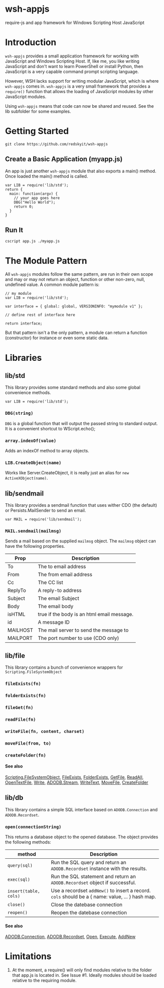 # wsh-appjs
require-js and app framework for Windows Scripting Host JavaScript

# Introduction

`wsh-appjs` provides a small application framework for working with JavaScript and Windows Scripting Host.
If, like me, you like writing JavaScript and don't want to learn PowerShell or install Python, then JavaScript
is a very capable command prompt scripting language.

However, WSH lacks support for writing modular JavaScript, which is where `wsh-appjs` comes in.  `wsh-appjs` is
a very small framework that provides a `require()` function that allows the loading of JavaScript modules by other
JavaScript modules.

Using `wsh-appjs` means that code can now be shared and reused. See the lib subfolder for some examples.

# Getting Started

```
git clone https://github.com/redskyit/wsh-appjs
```

## Create a Basic Application (myapp.js)

An app is just another `wsh-appjs` module that also exports a main() method.  Once loaded the main() method is called.

```
var LIB = require('lib/std');
return {
  main: function(argv) {
    // your app goes here
    DBG("Hello World");
    return 0;
  }
}
```

## Run It

```
cscript app.js ./myapp.js
```

# The Module Pattern

All `wsh-appjs` modules follow the same pattern, are run in their own scope and may or may not return an
object, function or other non-zero, null, undefined value.  A common module pattern is:

```
// my module
var LIB = require('lib/std');

var interface = { global: global, VERSIONINFO: "mymodule v1" };

// define rest of interface here

return interface;
```

But that pattern isn't a the only pattern, a module can return a function (constructor) for instance or even
some static data.

# Libraries

## lib/std

This library provides some standard methods and also some global convenience methods.

```
var LIB = require('lib/std');
```

### `DBG(string)`

`DBG` is a global function that will output the passed string to standard output.  It is a convenient shortcut to WScript.echo();

### `array.indexOf(value)`

Adds an indexOf method to array objects.

### `LIB.CreateObject(name)`

Works like Server.CreateObject, it is really just an alias for `new ActiveXObject(name)`.

## lib/sendmail

This library provides a sendmail function that uses wither CDO (the default) or Persists.MailSender to send an email.
```
var MAIL = require('lib/sendmail');
```

### `MAIL.sendmail(mailmsg)`

Sends a mail based on the supplied `mailmsg` object.  The `mailmsg` object can have the following properties.

| Prop     | Description                                |
|--------- |--------------------------------------------|
| To       | The to email address                       |
| From     | The from email address                     |
| Cc       | The CC list                                |
| ReplyTo  | A reply-to address                         |
| Subject  | The email Subject                          |
| Body     | The email body                             |
| isHTML   | true if the body is an html email message. |
| id       | A message ID                               |
| MAILHOST | The mail server to send the message to     |
| MAILPORT | The port number to use (CDO only)          |

## lib/file

This library contains a bunch of convenience wrappers for `Scripting.FileSystemObject`

### `fileExists(fn)`
### `folderExists(fn)`
### `fileGet(fn)`
### `readFile(fn)`
### `writeFile(fn, content, charset)`
### `moveFile(from, to)`
### `createFolder(fn)`

#### See also

[Scripting.FileSystemObject](https://msdn.microsoft.com/en-us/library/hww8txat(v=vs.84).aspx),
[FileExists](https://msdn.microsoft.com/en-us/library/x23stk5t(v=vs.84).aspx),
[FolderExists](https://msdn.microsoft.com/en-us/library/5xc78d8d(v=vs.84).aspx),
[GetFile](https://msdn.microsoft.com/en-us/library/sheydkke(v=vs.84).aspx),
[ReadAll](https://msdn.microsoft.com/en-us/library/t58aa4dd(v=vs.84).aspx),
[OpenTextFile](https://msdn.microsoft.com/en-us/library/314cz14s(v=vs.84).aspx),
[Write](https://msdn.microsoft.com/en-us/library/6ee7s9w2(v=vs.84).aspx),
[ADODB.Stream](https://docs.microsoft.com/en-us/sql/ado/reference/ado-api/stream-object-ado),
[WriteText](https://docs.microsoft.com/en-us/sql/ado/reference/ado-api/writetext-method),
[MoveFile](https://msdn.microsoft.com/en-us/library/2wcf3ba6(v=vs.84).aspx),
[CreateFolder](https://msdn.microsoft.com/en-us/library/7kby5ae3(v=vs.84).aspx)

## lib/db

This library contains a simple SQL interface based on `ADODB.Connection` and `ADODB.Recordset`.

### `open(connectionString)`

This returns a database object to the opened database.  The object provides the following methods:

| method | Description |
|--------|-------------|
| `query(sql)` | Run the SQL query and return an `ADODB.Recordset` instance with the results. |
| `exec(sql)` | Run the SQL statement and return an `ADODB.Recordset` object if successful. |
| `insert(table, cols)` | Use a recordset `addNew()` to insert a record.  `cols` should be a { name: value, ... } hash map. |
| `close()` | Close the datebase connection |
| `reopen()` | Reopen the datebase connection |

#### See also

[ADODB.Connection](https://docs.microsoft.com/en-us/sql/ado/reference/ado-api/connection-object-ado),
[ADODB.Recordset](https://docs.microsoft.com/en-us/sql/ado/reference/ado-api/recordset-object-ado),
[Open](https://docs.microsoft.com/en-us/sql/ado/reference/ado-api/open-method-ado-recordset),
[Execute](https://docs.microsoft.com/en-us/sql/ado/reference/ado-api/execute-method-ado-connection),
[AddNew](https://docs.microsoft.com/en-us/sql/ado/reference/ado-api/addnew-method-ado)

# Limitations

1. At the moment, a require() will only find modules relative to the folder that app.js is located in.
See Issue #1.  Ideally modules should be loaded relative to the requiring module.